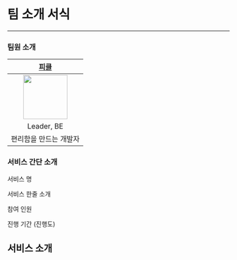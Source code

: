 # 팀 소개 서식

---


### 팀원 소개
|                                               [피클](https://github.com/PCloud63514)                                               |
|:--------------------------------------------------------------------------------------------------------------------------------:|
| <img src="https://user-images.githubusercontent.com/22608825/178968208-3d26ac15-0272-46cc-9434-8d797ff7a296.jpeg" width="100px"> |
|                                                            Leader, BE                                                            |
|                                                           편리함을 만드는 개발자                                                           |


### 서비스 간단 소개

서비스 명

서비스 한줄 소개

참여 인원

진행 기간 (진행도)

## 서비스 소개